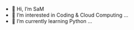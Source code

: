 - 👋 Hi, I’m SaM
- 👀 I’m interested in Coding & Cloud Computing ...
- 🌱 I’m currently learning Python ...

<!---
EnfSaM404/EnfSaM404 is a ✨ special ✨ repository because its `README.md` (this file) appears on your GitHub profile.
You can click the Preview link to take a look at your changes.
--->
